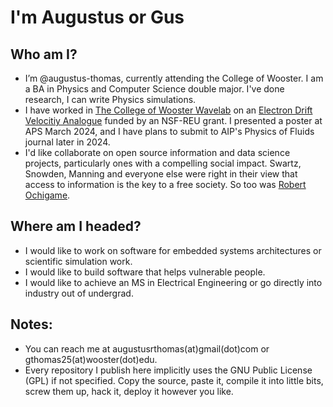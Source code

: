 # I'm Augustus or Gus
## Who am I?
- I’m @augustus-thomas, currently attending the College of Wooster. I am a BA in Physics and Computer Science double major. I've done research, I can write Physics simulations. 
- I have worked in [The College of Wooster Wavelab](https://wavelab.spaces.wooster.edu/) on an [Electron Drift Velocitiy Analogue](doi.org/10.13140/RG.2.2.29465.84323) funded by an NSF-REU grant. I presented a poster at APS March 2024, and I have plans to submit to AIP's Physics of Fluids journal later in 2024.
- I'd like collaborate on open source information and data science projects, particularly ones with a compelling social impact. Swartz, Snowden, Manning and everyone else were right in their view that access to information is the key to a free society. So too was [Robert Ochigame](https://logicmag.io/care/informatics-of-the-oppressed/).
## Where am I headed?
- I would like to work on software for embedded systems architectures or scientific simulation work.
- I would like to build software that helps vulnerable people.
- I would like to achieve an MS in Electrical Engineering or go directly into industry out of undergrad.
## Notes:
- You can reach me at augustusrthomas(at)gmail(dot)com or gthomas25(at)wooster(dot)edu.
- Every repository I publish here implicitly uses the GNU Public License (GPL) if not specified. Copy the source, paste it, compile it into little bits, screw them up, hack it, deploy it however you like. 

<!---
augustus-thomas/augustus-thomas is a ✨ special ✨ repository because its `README.md` (this file) appears on your GitHub profile.
You can click the Preview link to take a look at your changes.
--->
